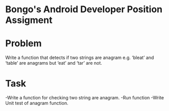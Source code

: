 # Bongo's Android Developer Position Assigment
# Problem
Write a function that detects if two strings are anagram e.g. ‘bleat’ and ‘table’ are anagrams but ‘eat’ and ‘tar’ are not.
# Task
-Write a function for checking two string are anagram.
-Run function
-Write Unit test of anagram function.

